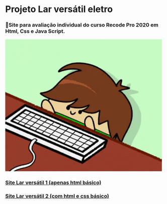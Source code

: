 # Projeto Lar versátil eletro
###  📌Site para avaliação individual do curso  Recode Pro 2020 em Html, Css e Java Script. 
![gifinterativo](https://github.com/lrolivera/Projeto-lar-versatil/blob/master/site.gif)
 <h3> <a href="https://larversatil-projeto.netlify.app/index.html"> Site Lar versátil 1 (apenas html básico) </a>
</h3>
<h3> <a href="https://larversatil2-projeto.netlify.app/index.html"> Site Lar versátil 2 (com html e css básico) </a>
</h3>

  

